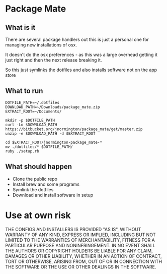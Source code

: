 # Package Mate


## What is it

There are several package handlers out this is just a personal one for managing
new installations of osx.

It doesn't do the osx preferences - as this was a large overhead getting it just
right and then the next release breaking it.

So this just symlinks the dotfiles and also installs software not on the app store

## What to run

```
DOTFILE_PATH=~/.dotfiles
DOWNLOAD_PATH=~/Downloads/package_mate.zip
EXTRACT_ROOT=~/Documents/

mkdir -p $DOTFILE_PATH
curl -Lo $DOWNLOAD_PATH https://bitbucket.org/jnormington/package_mate/get/master.zip
unzip -e $DOWNLOAD_PATH -d $EXTRACT_ROOT

cd $EXTRACT_ROOT/jnormington-package_mate-*
mv ./dotfiles/* $DOTFILE_PATH/
ruby ./setup.rb

```

## What should happen
 - Clone the public repo
 - Install brew and some programs
 - Symlink the dotfiles
 - Download and install software in setup


# Use at own risk
THE CONFIGS AND INSTALLERS IS PROVIDED "AS IS", WITHOUT WARRANTY OF ANY KIND,
EXPRESS OR IMPLIED, INCLUDING BUT NOT LIMITED TO THE WARRANTIES OF MERCHANTABILITY,
FITNESS FOR A PARTICULAR PURPOSE AND NONINFRINGEMENT. IN NO EVENT SHALL THE
AUTHORS OR COPYRIGHT HOLDERS BE LIABLE FOR ANY CLAIM, DAMAGES OR OTHER
LIABILITY, WHETHER IN AN ACTION OF CONTRACT, TORT OR OTHERWISE, ARISING FROM,
OUT OF OR IN CONNECTION WITH THE SOFTWARE OR THE USE OR OTHER DEALINGS IN THE
SOFTWARE.
